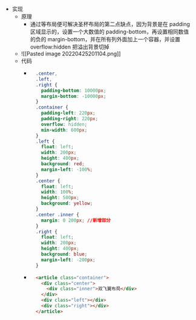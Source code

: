- 实现
	- 原理
		- 通过等布局便可解决圣杯布局的第二点缺点，因为背景是在 padding 区域显示的，设置一个大数值的 padding-bottom，再设置相同数值的负的 margin-bottom，并在所有列外面加上一个容器，并设置 overflow:hidden 把溢出背景切掉
	- ![[Pasted image 20220425201104.png]]
	- 代码
		- ```CSS
			.center,
			.left,
			.right {
			  padding-bottom: 10000px;
			  margin-bottom: -10000px;
			}
			.container {
			  padding-left: 220px;
			  padding-right: 220px;
			  overflow: hidden;
			  min-width: 600px;
			}
			.left {
			  float: left;
			  width: 200px;
			  height: 400px;
			  background: red;
			  margin-left: -100%;
			}
			.center {
			  float: left;
			  width: 100%;
			  height: 500px;
			  background: yellow;
			}
			.center .inner {
			  margin: 0 200px; //新增部分
			}
			.right {
			  float: left;
			  width: 200px;
			  height: 400px;
			  background: blue;
			  margin-left: -200px;
			}
		- ```HTML
			<article class="container">
		      <div class="center">
		        <div class="inner">双飞翼布局</div>
		      </div>
		      <div class="left"></div>
		      <div class="right"></div>
			</article>


